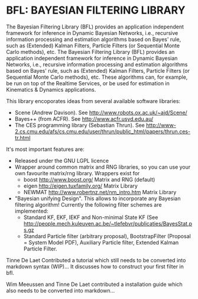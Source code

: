 # BFL: BAYESIAN FILTERING LIBRARY
The Bayesian Filtering Library (BFL) provides an application
independent framework for inference in Dynamic Bayesian Networks,
i.e., recursive information processing and estimation algorithms based
on Bayes' rule, such as (Extended) Kalman Filters, Particle Filters 
(or Sequential Monte Carlo methods), etc. The Bayesian Filtering
Library (BFL) provides an application independent framework for
inference in Dynamic Bayesian Networks, i.e., recursive information
processing and estimation algorithms based on Bayes' rule, such as
(Extended) Kalman Filters, Particle Filters (or Sequential Monte Carlo
methods), etc. These algorithms can, for example, be run on top of the
Realtime Services, or be used for estimation in Kinematics & Dynamics
applications.

This library encoporates ideas from several available software
libraries:
* Scene (Andrew Davison).  See <http://www.robots.ox.ac.uk/~ajd/Scene/>
* Bayes++ (from ACFR). See <http://www.acfr.usyd.edu.au/> 
* The CES programming library (Sebastian Thrun).  See
  <http://www-2.cs.cmu.edu/afs/cs.cmu.edu/user/thrun/public_html/papers/thrun.ces-tr.html> 

It's most important features are:
* Released under the GNU LGPL licence
* Wrapper around common matrix and RNG libraries, so you can use your own
  favourite matrix/rng library.  Wrappers exist for
  * boost <http://www.boost.org/> Matrix and RNG (default)
  * eigen <http://eigen.tuxfamily.org/> Matrix Library
  * NEWMAT <http://www.robertnz.net/nm_intro.htm> Matrix Library
* "Bayesian unifying Design".  This allows to incorporate any Bayesian
  filtering algorithm! Currently the following filter schemes are
  implemented:
  * Standard KF, EKF, IEKF and Non-minimal State KF (See
  <http://people.mech.kuleuven.ac.be/~tlefebvr/publicaties/BayesStat.ps.gz> 
  * Standard Particle filter (arbitrary proposal), BootstrapFilter
  (Proposal = System Model PDF), Auxiliary Particle filter, Extended
  Kalman Particle Filter. 

Tinne De Laet Contributed a tutorial which still needs to be converted
into markdown syntax (WIP)... 
It discusses how to construct your first filter in bfl.

Wim Meeussen and Tinne De Laet contributed a installation guide which
also needs to be converted into markdown...



      










